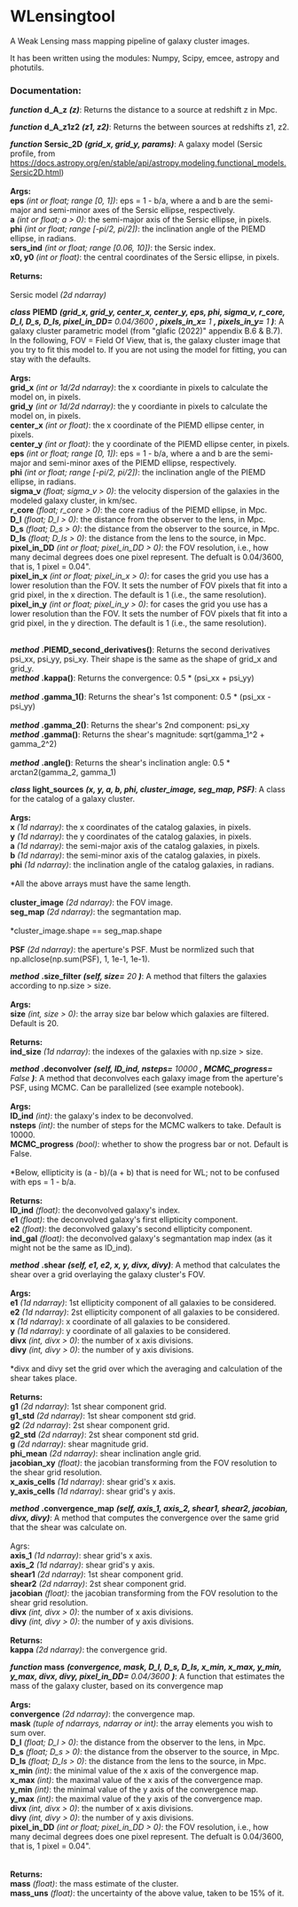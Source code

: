 # WLensingtool
A Weak Lensing mass mapping pipeline of galaxy cluster images.

It has been written using the modules: Numpy, Scipy, emcee, astropy and photutils.

### Documentation:
_**function**_ **d_A_z** _**(z)**_: Returns the distance to a source at redshift z in Mpc.

_**function**_ **d_A_z1z2** _**(z1, z2)**_: Returns the between sources at redshifts z1, z2.

 _**function**_ **Sersic_2D** _**(grid_x, grid_y, params)**_: A galaxy model (Sersic profile, from https://docs.astropy.org/en/stable/api/astropy.modeling.functional_models.Sersic2D.html)
    <br /><br />**Args:**
    <br />**eps** _(int or float; range [0, 1])_: eps = 1 - b/a, where a and b are the semi-major and semi-minor axes of the Sersic ellipse, respectively.
    <br />**a** _(int or float; a > 0)_: the semi-major axis of the Sersic ellipse, in pixels.
    <br />**phi** _(int or float; range [-pi/2, pi/2])_: the inclination angle of the PIEMD ellipse, in radians.
    <br />**sers_ind** _(int or float; range [0.06, 10])_: the Sersic index.
    <br />**x0, y0** _(int or float)_: the central coordinates of the Sersic ellipse, in pixels.
    <br /><br />**Returns:**    
    <br />Sersic model _(2d ndarray)_

_**class**_ **PIEMD** _**(grid_x, grid_y, center_x, center_y, eps, phi, sigma_v, r_core, D_l, D_s, D_ls, pixel_in_DD=** 0.04/3600 **, pixels_in_x=** 1 **, pixels_in_y=** 1 **)**_: 
A galaxy cluster parametric model (from "glafic (2022)" appendix B.6 & B.7). In the following, FOV = Field Of View, that is, the galaxy cluster image that you try to fit this model to. If you are not using the model for fitting, you can stay with the defaults.
    <br /><br />**Args:**
    <br />**grid_x** _(int or 1d/2d ndarray)_: the x coordiante in pixels to calculate the model on, in pixels.
    <br />**grid_y** _(int or 1d/2d ndarray)_: the y coordiante in pixels to calculate the model on, in pixels.
    <br />**center_x** _(int or float)_: the x coordinate of the PIEMD ellipse center, in pixels.
    <br />**center_y** _(int or float)_: the y coordinate of the PIEMD ellipse center, in pixels.
    <br />**eps** _(int or float; range [0, 1])_: eps = 1 - b/a, where a and b are the semi-major and semi-minor axes of the PIEMD ellipse, respectively.
    <br />**phi** _(int or float; range [-pi/2, pi/2])_: the inclination angle of the PIEMD ellipse, in radians.
    <br />**sigma_v** _(float; sigma_v > 0)_: the velocity dispersion of the galaxies in the modeled galaxy cluster, in km/sec.
    <br />**r_core** _(float; r_core > 0)_: the core radius of the PIEMD ellipse, in Mpc.
    <br />**D_l** _(float; D_l > 0)_: the distance from the observer to the lens, in Mpc.
    <br />**D_s** _(float; D_s > 0)_: the distance from the observer to the source, in Mpc.
    <br />**D_ls** _(float; D_ls > 0)_: the distance from the lens to the source, in Mpc.
    <br />**pixel_in_DD** _(int or float; pixel_in_DD > 0)_: the FOV resolution, i.e., how many decimal degrees does one pixel represent. The defualt is 0.04/3600, 
                                                 that is, 1 pixel = 0.04".
    <br />**pixel_in_x** _(int or float; pixel_in_x > 0)_: for cases the grid you use has a lower resolution than the FOV. It sets the number of FOV pixels that fit 
                                               into a grid pixel, in the x direction. The default is 1 (i.e., the same resolution).
    <br />**pixel_in_y** _(int or float; pixel_in_y > 0)_: for cases the grid you use has a lower resolution than the FOV. It sets the number of FOV pixels that fit 
                                               into a grid pixel, in the y direction. The default is 1 (i.e., the same resolution).

<br />_**method**_ **.PIEMD_second_derivatives()**: Returns the second derivatives psi_xx, psi_yy, psi_xy. Their shape is the same as the shape of grid_x and grid_y.
<br />_**method**_ **.kappa()**: Returns the convergence: 0.5 * (psi_xx + psi_yy)  
<br />_**method**_ **.gamma_1()**: Returns the shear's 1st component: 0.5 * (psi_xx - psi_yy)  
<br />_**method**_ **.gamma_2()**: Returns the shear's 2nd component: psi_xy 
<br />_**method**_ **.gamma()**: Returns the shear's magnitude: sqrt(gamma_1^2 + gamma_2^2)  
<br />_**method**_ **.angle()**: Returns the shear's inclination angle: 0.5 * arctan2(gamma_2, gamma_1)

 _**class**_ **light_sources** _**(x, y, a, b, phi, cluster_image, seg_map, PSF)**_: A class for the catalog of a galaxy cluster.
    <br /><br />**Args:**
    <br />**x** _(1d ndarray)_: the x coordinates of the catalog galaxies, in pixels.
    <br />**y** _(1d ndarray)_: the y coordinates of the catalog galaxies, in pixels.
    <br />**a** _(1d ndarray)_: the semi-major axis of the catalog galaxies, in pixels.
    <br />**b** _(1d ndarray)_: the semi-minor axis of the catalog galaxies, in pixels.
    <br />**phi** _(1d ndarray)_: the inclination angle of the catalog galaxies, in radians.
    <br /><br />*All the above arrays must have the same length.
    <br /><br />**cluster_image** _(2d ndarray)_: the FOV image.
    <br />**seg_map** _(2d ndarray)_: the segmantation map.
    <br /><br />*cluster_image.shape == seg_map.shape
    <br /><br />**PSF** _(2d ndarray)_: the aperture's PSF. Must be normlized such that np.allclose(np.sum(PSF), 1, 1e-1, 1e-1).

_**method**_ **.size_filter** _**(self, size=** 20 **)**_: A method that filters the galaxies according to np.size > size.
        <br /><br />**Args:**
        <br />**size** _(int, size > 0)_: the array size bar below which galaxies are filtered. Default is 20.
        <br /><br />**Returns:**
        <br />**ind_size** _(1d ndarray)_: the indexes of the galaxies with np.size > size.

_**method**_ **.deconvolver** _**(self, ID_ind, nsteps=** 10000 **, MCMC_progress=** False **)**_: A method that deconvolves each galaxy image from the aperture's PSF, using MCMC.
        Can be parallelized (see example notebook).
        <br /><br />**Args:**
        <br />**ID_ind** _(int)_: the galaxy's index to be deconvolved.
        <br />**nsteps** _(int)_: the number of steps for the MCMC walkers to take. Default is 10000.
        <br />**MCMC_progress** _(bool)_: whether to show the progress bar or not. Default is False.
        <br /><br />*Below, ellipticity is (a - b)/(a + b) that is need for WL; not to be confused with eps = 1 - b/a.
        <br /><br />**Returns:**
        <br />**ID_ind** _(float)_: the deconvolved galaxy's index.
        <br />**e1** _(float)_: the deconvolved galaxy's first ellipticity component.
        <br />**e2** _(float)_: the deconvolved galaxy's second ellipticity component.
        <br />**ind_gal** _(float)_: the deconvolved galaxy's segmantation map index (as it might not be the same as ID_ind).

_**method**_ **.shear** _**(self, e1, e2, x, y, divx, divy)**_: A method that calculates the shear over a grid overlaying the galaxy cluster's FOV.
        <br /><br />**Args:**
        <br />**e1** _(1d ndarray)_: 1st ellipticity component of all galaxies to be considered.
        <br />**e2** _(1d ndarray)_: 2st ellipticity component of all galaxies to be considered.
        <br />**x** _(1d ndarray)_: x coordinate of all galaxies to be considered.
        <br />**y** _(1d ndarray)_: y coordinate of all galaxies to be considered.
        <br />**divx** _(int, divx > 0)_: the number of x axis divisions.
        <br />**divy** _(int, divy > 0)_: the number of y axis divisions.
        <br /><br />*divx and divy set the grid over which the averaging and calculation of the shear takes place.
        <br /><br />**Returns:**
        <br />**g1** _(2d ndarray)_: 1st shear component grid.
        <br />**g1_std** _(2d ndarray)_: 1st shear component std grid.
        <br />**g2** _(2d ndarray)_: 2st shear component grid.
        <br />**g2_std** _(2d ndarray)_: 2st shear component std grid.
        <br />**g** _(2d ndarray)_: shear magnitude grid.
        <br />**phi_mean** _(2d ndarray)_: shear inclination angle grid.
        <br />**jacobian_xy** _(float)_: the jacobian transforming from the FOV resolution to the shear grid resolution.
        <br />**x_axis_cells** _(1d ndarray)_: shear grid's x axis.
        <br />**y_axis_cells** _(1d ndarray)_: shear grid's y axis.

_**method**_ **.convergence_map** _**(self, axis_1, axis_2, shear1, shear2, jacobian, divx, divy)**_: A method that computes the convergence over the same grid that the shear was calculate on.
        <br /><br />Agrs:
        <br />**axis_1** _(1d ndarray)_: shear grid's x axis.
        <br />**axis_2** _(1d ndarray)_: shear grid's y axis.
        <br />**shear1** _(2d ndarray)_: 1st shear component grid.
        <br />**shear2** _(2d ndarray)_: 2st shear component grid.
        <br />**jacobian** _(float)_: the jacobian transforming from the FOV resolution to the shear grid resolution.
        <br />**divx** _(int, divx > 0)_: the number of x axis divisions.
        <br />**divy** _(int, divy > 0)_: the number of y axis divisions.
        <br /><br />**Returns:**
        <br />**kappa** _(2d ndarray)_: the convergence grid.

_**function**_ **mass** _**(convergence, mask, D_l, D_s, D_ls, x_min, x_max, y_min, y_max, divx, divy, pixel_in_DD=** 0.04/3600 **)**_: A function that estimates the mass of the galaxy cluster, based on its convergence map
    <br /><br />**Args:**
    <br />**convergence** _(2d ndarray)_: the convergence map.
    <br />**mask** _(tuple of ndarrays, ndarray or int)_: the array elements you wish to sum over.
    <br />**D_l** _(float; D_l > 0)_: the distance from the observer to the lens, in Mpc.
    <br />**D_s** _(float; D_s > 0)_: the distance from the observer to the source, in Mpc.
    <br />**D_ls** _(float; D_ls > 0)_: the distance from the lens to the source, in Mpc.
    <br />**x_min** _(int)_: the minimal value of the x axis of the convergence map.
    <br />**x_max** _(int)_: the maximal value of the x axis of the convergence map.
    <br />**y_min** _(int)_: the minimal value of the y axis of the convergence map.
    <br />**y_max** _(int)_: the maximal value of the y axis of the convergence map.
    <br />**divx** _(int, divx > 0)_: the number of x axis divisions.
    <br />**divy** _(int, divy > 0)_: the number of y axis divisions.
    <br />**pixel_in_DD** _(int or float; pixel_in_DD > 0)_: the FOV resolution, i.e., how many decimal degrees does one pixel represent. The defualt is 0.04/3600, 
                                                 that is, 1 pixel = 0.04".    
    <br /><br />**Returns:**
    <br />**mass** _(float)_: the mass estimate of the cluster.
    <br />**mass_uns** _(float)_: the uncertainty of the above value, taken to be 15% of it.
